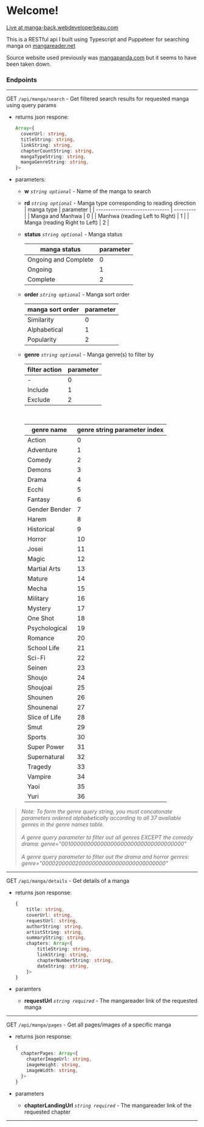 # Welcome!

[Live at manga-back.webdeveloperbeau.com](https://www.mangareader.net/)

This is a RESTful api I built using Typescript and Puppeteer for searching manga on [mangareader.net](https://www.mangareader.net/)

Source website used previously was [mangapanda.com](http://www.mangapanda.com/) but it seems to have been taken down.

### Endpoints

---

GET `/api/manga/search` - Get filtered search results for requested manga using query params

- returns json respone:

  ```typescript
  Array<{
    coverUrl: string,
    titleString: string,
    linkString: string,
    chapterCountString: string,
    mangaTypeString: string,
    mangaGenreString: string,
  }>
  ```

- parameters:

  - **w** _`string optional`_ - Name of the manga to search

  - **rd** _`string optional`_ - Manga type corresponding to reading direction
    | manga type | parameter |
    | ------------------------------ | --------- |
    | Manga and Manhwa | 0 |
    | Manhwa (reading Left to Right) | 1 |
    | Manga (reading Right to Left) | 2 |

  - **status** _`string optional`_ - Manga status

    | manga status         | parameter |
    | -------------------- | --------- |
    | Ongoing and Complete | 0         |
    | Ongoing              | 1         |
    | Complete             | 2         |

  - **order** _`string optional`_ - Manga sort order

    | manga sort order | parameter |
    | ---------------- | --------- |
    | Similarity       | 0         |
    | Alphabetical     | 1         |
    | Popularity       | 2         |

  - **genre** _`string optional`_ - Manga genre(s) to filter by

    | filter action | parameter |
    | ------------- | --------- |
    | -             | 0         |
    | Include       | 1         |
    | Exclude       | 2         |

    <br/>

    | genre name    | genre string parameter index |
    | ------------- | ---------------------------- |
    | Action        | 0                            |
    | Adventure     | 1                            |
    | Comedy        | 2                            |
    | Demons        | 3                            |
    | Drama         | 4                            |
    | Ecchi         | 5                            |
    | Fantasy       | 6                            |
    | Gender Bender | 7                            |
    | Harem         | 8                            |
    | Historical    | 9                            |
    | Horror        | 10                           |
    | Josei         | 11                           |
    | Magic         | 12                           |
    | Martial Arts  | 13                           |
    | Mature        | 14                           |
    | Mecha         | 15                           |
    | Military      | 16                           |
    | Mystery       | 17                           |
    | One Shot      | 18                           |
    | Psychological | 19                           |
    | Romance       | 20                           |
    | School Life   | 21                           |
    | Sci-Fi        | 22                           |
    | Seinen        | 23                           |
    | Shoujo        | 24                           |
    | Shoujoai      | 25                           |
    | Shounen       | 26                           |
    | Shounenai     | 27                           |
    | Slice of Life | 28                           |
    | Smut          | 29                           |
    | Sports        | 30                           |
    | Super Power   | 31                           |
    | Supernatural  | 32                           |
    | Tragedy       | 33                           |
    | Vampire       | 34                           |
    | Yaoi          | 35                           |
    | Yuri          | 36                           |

> _Note: To form the genre query string, you must concatonate parameters ordered alphabetically according to all 37 available genres in the genre names table._\
> \
> _A genre query parameter to filter out all genres EXCEPT the comedy drama: genre="0010000000000000000000000000000000000"_\
> \
> _A genre query parameter to filter out the drama and horror genres: genre="0000200000200000000000000000000000000"_

---

GET `/api/manga/details` - Get details of a manga

- returns json response:

  ```typescript
  {
      title: string,
      coverUrl: string,
      requestUrl: string,
      authorString: string,
      artistString: string,
      summaryString: string,
      chapters: Array<{
          titleString: string,
          linkString: string,
          chapterNumberString: string,
          dateString: string,
      }>
  }
  ```

- paramters

  - **requestUrl** _`string required`_ - The mangareader link of the requested manga

---

GET `/api/manga/pages` - Get all pages/images of a specific manga

- returns json response:

  ```typescript
  {
    chapterPages: Array<{
      chapterImageUrl: string,
      imageHeight: string,
      imageWidth: string,
    }>
  }
  ```

- parameters

  - **chapterLandingUrl** _`string required`_ - The mangareader link of the requested chapter

---
